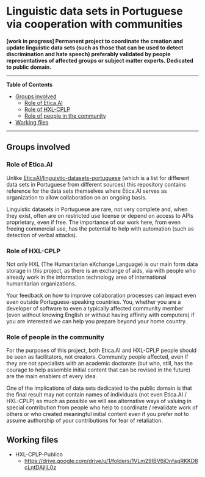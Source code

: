 # Linguistic data sets in Portuguese via cooperation with communities
**[work in progress] Permanent project to coordinate the creation and update
linguistic data sets (such as those that can be used to detect
discrimination and hate speech) preferably validated by people
representatives of affected groups or subject matter experts. Dedicated to
public domain.**

---

**Table of Contents**

<!-- TOC depthFrom:2 -->

- [Groups involved](#groups-involved)
    - [Role of Etica.AI](#role-of-eticaai)
    - [Role of HXL-CPLP](#role-of-hxl-cplp)
    - [Role of people in the community](#role-of-people-in-the-community)
- [Working files](#working-files)

<!-- /TOC -->

---

## Groups involved

### Role of Etica.AI

Unlike [EticaAI/linguistic-datasets-portuguese](https://github.com/EticaAI/linguistic-datasets-portuguese)
(which is a list for different data sets
in Portuguese from different sources) this repository contains
reference for the data sets themselves where Etica.AI serves as
organization to allow collaboration on an ongoing basis.

Linguistic datasets in Portuguese are rare, not very complete and, when they exist,
often are on restricted use license or depend on access to APIs
proprietary, even if free. The importance of our work here, from
even freeing commercial use, has the potential to help with automation (such as
detection of verbal attacks).

### Role of HXL-CPLP

Not only HXL (The Humanitarian eXchange Language) is our main form
data storage in this project, as there is an exchange of aids, via
with people who already work in the information technology area of
international humanitarian organizations.

Your feedback on how to improve collaboration processes can impact even
even outside Portuguese-speaking countries. You, whether you are a developer of
software to even a typically affected community member (even without knowing
English or without having affinity with computers) if you are interested we can
help you prepare beyond your home country.

### Role of people in the community

For the purposes of this project, both Etica.AI and HXL-CPLP people should
be seen as facilitators, not creators. Community people
affected, even if they are not specialists with an academic doctorate (but who,
still, has the courage to help assemble initial content that can be
revised in the future) are the main enablers of every idea.

One of the implications of data sets dedicated to the public domain is that the
final result may not contain names of individuals (not even Etica.AI /
HXL-CPLP) as much as possible we will see alternative ways of valuing in
special contribution from people who help to coordinate / revalidate work of
others or who created meaningful initial content even if you prefer
not to assume authorship of your contributions for fear of retaliation.

## Working files
- HXL-CPLP-Publico
  - <https://drive.google.com/drive/u/1/folders/1VLm29IBV6iOnfagRKKD8cLntDAjIjL0z>